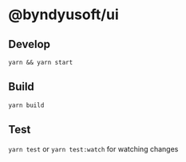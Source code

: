 # @byndyusoft/ui

## Develop

`yarn && yarn start`

## Build

`yarn build`

## Test

`yarn test` or `yarn test:watch` for watching changes
